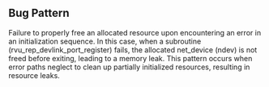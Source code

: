## Bug Pattern

Failure to properly free an allocated resource upon encountering an error in an initialization sequence. In this case, when a subroutine (rvu_rep_devlink_port_register) fails, the allocated net_device (ndev) is not freed before exiting, leading to a memory leak. This pattern occurs when error paths neglect to clean up partially initialized resources, resulting in resource leaks.